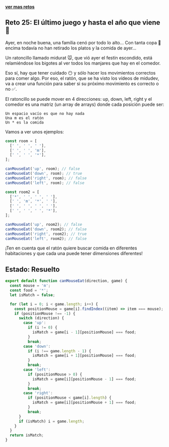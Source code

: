 [**ver mas retos**](../README.md)

## Reto 25: El último juego y hasta el año que viene 👋

Ayer, en noche buena, una família cenó por todo lo alto... Con tanta copa 🍾 encima todavía no han retirado los platos y la comida de ayer...

Un ratoncillo llamado midurat 🐭, que vió ayer el festín escondido, está relamiéndose los bigotes al ver todos los manjares que hay en el comedor.

Eso sí, hay que tener cuidado 😶 y sólo hacer los movimientos correctos para comer algo. Por eso, el ratón, que se ha visto los vídeos de midudev, va a crear una función para saber si su próximo movimiento es correcto o no ✅.

El ratoncillo se puede mover en 4 direcciones: up, down, left, right y el comedor es una matriz (un array de arrays) donde cada posición puede ser:

    Un espacio vacío es que no hay nada
    Una m es el ratón
    Un * es la comida

Vamos a ver unos ejemplos:

```js
const room = [
  [' ', ' ', ' '],
  [' ', ' ', 'm'],
  [' ', ' ', '*'],
];

canMouseEat('up', room); // false
canMouseEat('down', room); // true
canMouseEat('right', room); // false
canMouseEat('left', room); // false

const room2 = [
  ['*', ' ', ' ', ' '],
  [' ', 'm', '*', ' '],
  [' ', ' ', ' ', ' '],
  [' ', ' ', ' ', '*'],
];

canMouseEat('up', room2); // false
canMouseEat('down', room2); // false
canMouseEat('right', room2); // true
canMouseEat('left', room2); // false
```

¡Ten en cuenta que el ratón quiere buscar comida en diferentes habitaciones y que cada una puede tener dimensiones diferentes!

## Estado: Resuelto

```js
export default function canMouseEat(direction, game) {
  const mouse = 'm';
  const food = '*';
  let isMatch = false;

  for (let i = 0; i < game.length; i++) {
    const positionMouse = game[i].findIndex((item) => item === mouse);
    if (positionMouse !== -1) {
      switch (direction) {
        case 'up':
          if (i != 0) {
            isMatch = game[i - 1][positionMouse] === food;
          }
          break;
        case 'down':
          if (i !== game.length - 1) {
            isMatch = game[i + 1][positionMouse] === food;
          }
          break;
        case 'left':
          if (positionMouse > 0) {
            isMatch = game[i][positionMouse - 1] === food;
          }
          break;
        case 'right':
          if (positionMouse < game[i].length) {
            isMatch = game[i][positionMouse + 1] === food;
          }
          break;
      }
      if (isMatch) i = game.length;
    }
  }
  return isMatch;
}
```
